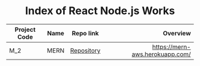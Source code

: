 
<h1 align="center">Index of React Node.js Works</h1>  
  
  | Project Code | Name     | Repo link                                                      |           Overview                  |
  |--------------|:--------:|:--------------------------------------------------------------:|------------------------------------:|
  |M_2       | MERN | [Repository](https://github.com/osmancbk/amazon-mern47)                | https://mern-aws.herokuapp.com/


